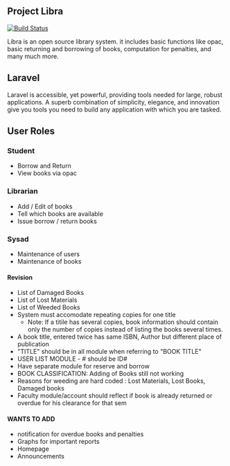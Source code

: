 ## Project Libra
[![Build Status](https://travis-ci.org/jmramos02/libra.svg?branch=master)](https://travis-ci.org/jmramos02/libra)

Libra is an open source library system. it includes basic functions like opac, basic returning and borrowing of books, computation for penalties, and many much more.

## Laravel

Laravel is accessible, yet powerful, providing tools needed for large, robust applications. A superb combination of simplicity, elegance, and innovation give you tools you need to build any application with which you are tasked.

## User Roles

### Student
- Borrow and Return
- View books via opac

### Librarian
- Add / Edit of books
- Tell which books are available
- Issue borrow / return books

### Sysad
- Maintenance of users
- Maintenance of books

#### Revision
- List of Damaged Books
- List of Lost Materials
- List of Weeded Books
- System must accomodate repeating copies for one title
  - Note: If a titile has several copies, book information should contain only the number of copies instead of listing the books several times.
- A book title, entered twice has same ISBN, Author but different place of publication
- "TITLE" should be in all module when referring to "BOOK TITLE"
- USER LIST MODULE - # should be ID#
- Have separate module for reserve and borrow
- BOOK CLASSIFICATION: Adding of Books still not working
- Reasons for weeding are hard coded : Lost Materials, Lost Books, Damaged books
- Faculty module/account should reflect if book is already returned or overdue for his clearance for that sem

#### WANTS TO ADD
- notification for overdue books and penalties
- Graphs for important reports
- Homepage
- Announcements
